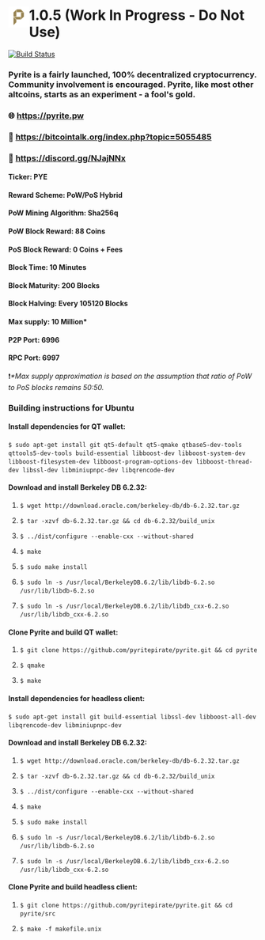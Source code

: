 # <img align="left" width="42" height="42" src="/src/qt/res/icons/pyrite-48.png">1.0.5 (Work In Progress - Do Not Use)

[![Build Status](https://travis-ci.org/pyritepirate/pyrite.svg?branch=master)](https://travis-ci.org/pyritepirate/pyrite)

### Pyrite is a fairly launched, 100% decentralized cryptocurrency. Community involvement is encouraged. Pyrite, like most other altcoins, starts as an experiment - a fool's gold.

###  :globe_with_meridians: https://pyrite.pw
###  :mega: https://bitcointalk.org/index.php?topic=5055485
###  :speech_balloon: https://discord.gg/NJajNNx

#### Ticker: PYE
#### Reward Scheme: PoW/PoS Hybrid
#### PoW Mining Algorithm: Sha256q
#### PoW Block Reward: 88 Coins
#### PoS Block Reward: 0 Coins + Fees
#### Block Time: 10 Minutes
#### Block Maturity: 200 Blocks
#### Block Halving: Every 105120 Blocks
#### Max supply: 10 Million*
#### P2P Port: 6996
#### RPC Port: 6997
:heavy_exclamation_mark:_*Max supply approximation is based on the assumption that ratio of PoW to PoS blocks remains 50:50._
### Building instructions for Ubuntu

#### Install dependencies for QT wallet:

  `$ sudo apt-get install git qt5-default qt5-qmake qtbase5-dev-tools qttools5-dev-tools build-essential libboost-dev libboost-system-dev libboost-filesystem-dev libboost-program-options-dev libboost-thread-dev libssl-dev libminiupnpc-dev libqrencode-dev`

#### Download and install Berkeley DB 6.2.32:

1. `$ wget http://download.oracle.com/berkeley-db/db-6.2.32.tar.gz`

2. `$ tar -xzvf db-6.2.32.tar.gz && cd db-6.2.32/build_unix`

3. `$ ../dist/configure --enable-cxx --without-shared`

4. `$ make`

5. `$ sudo make install`

4. `$ sudo ln -s /usr/local/BerkeleyDB.6.2/lib/libdb-6.2.so /usr/lib/libdb-6.2.so`

5. `$ sudo ln -s /usr/local/BerkeleyDB.6.2/lib/libdb_cxx-6.2.so /usr/lib/libdb_cxx-6.2.so`

#### Clone Pyrite and build QT wallet:

1. `$ git clone https://github.com/pyritepirate/pyrite.git && cd pyrite`

2. `$ qmake`

3. `$ make`

#### Install dependencies for headless client:

   `$ sudo apt-get install git build-essential libssl-dev libboost-all-dev libqrencode-dev libminiupnpc-dev`
   
#### Download and install Berkeley DB 6.2.32:

1. `$ wget http://download.oracle.com/berkeley-db/db-6.2.32.tar.gz`

2. `$ tar -xzvf db-6.2.32.tar.gz && cd db-6.2.32/build_unix`

3. `$ ../dist/configure --enable-cxx --without-shared`

4. `$ make`

5. `$ sudo make install`

4. `$ sudo ln -s /usr/local/BerkeleyDB.6.2/lib/libdb-6.2.so /usr/lib/libdb-6.2.so`

5. `$ sudo ln -s /usr/local/BerkeleyDB.6.2/lib/libdb_cxx-6.2.so /usr/lib/libdb_cxx-6.2.so`

#### Clone Pyrite and build headless client:

1. `$ git clone https://github.com/pyritepirate/pyrite.git && cd pyrite/src`

2. `$ make -f makefile.unix`
